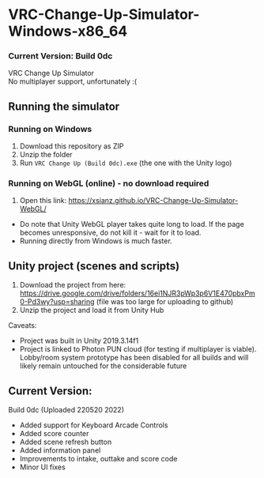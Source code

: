 # VRC-Change-Up-Simulator-Windows-x86_64
### Current Version: Build 0dc 

VRC Change Up Simulator </br> No multiplayer support, unfortunately :(

## Running the simulator
### Running on Windows 
1. Download this repository as ZIP
2. Unzip the folder
3. Run `VRC Change Up (Build 0dc).exe` (the one with the Unity logo)

### Running on WebGL (online) - no download required
1. Open this link: https://xsianz.github.io/VRC-Change-Up-Simulator-WebGL/ 
- Do note that Unity WebGL player takes quite long to load. If the page becomes unresponsive, do not kill it - wait for it to load. 
- Running directly from Windows is much faster.

## Unity project (scenes and scripts)
1. Download the project from here: https://drive.google.com/drive/folders/16ei1NJR3pWp3p6V1E470pbxPm0-Pd3wy?usp=sharing (file was too large for uploading to github)
2. Unzip the project and load it from Unity Hub

Caveats: 
- Project was built in Unity 2019.3.14f1
- Project is linked to Photon PUN cloud (for testing if multiplayer is viable). Lobby/room system prototype has been disabled for all builds and will likely remain untouched for the considerable future

## Current Version:
Build 0dc (Uploaded 220520 2022) 
- Added support for Keyboard Arcade Controls 
- Added score counter 
- Added scene refresh button 
- Added information panel 
- Improvements to intake, outtake and score code
- Minor UI fixes
